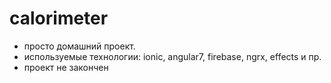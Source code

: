 # calorimeter
* просто домашний проект. 
* используемые технологии: ionic, angular7, firebase, ngrx, effects и пр.
* проект не закончен
